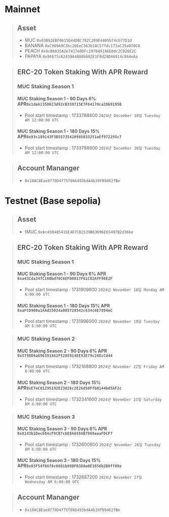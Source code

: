 # Mainnet
>## Asset
> * MUC `0x03B92EBF0615D44D8C782C209E4405b74cb77D1d`
> * BANANA `0xC909A9C3bc20EeC563b18C57fdc173aC35a070C0`
> * PEACH `0x9c88835A2e7417e0DFc297B49166E0dc2C026E2C`
> * PAPAYA `0x96b75c62439A48A0b002E1F8d29D46914c864eAa`

> ## ERC-20 Token Staking With APR Reward
> ### MUC Staking Season 1
> #### MUC Staking Season 1 - 90 Days 6% APR`0x1deA135D623d92cB338715E7F64170ca20b9195B`
> * Pool start timestamp : 1733788800 `2024년 December 10일 Tuesday AM 12:00:00 UTC`
> #### MUC Staking Season 1 - 180 Days 15% APR`0x93c189143F3B55735428985033251eEf972295c7`
> * Pool start timestamp : 1733788800 `2024년 December 10일 Tuesday AM 12:00:00 UTC`

> ## Account Mananger
> * `0x18AC8Eae8f70D4f75f866493bdA4b39f09d62fBe`

# Testnet (Base sepolia)
>## Asset
> * tMUC `0xbc450485415E4D7CB2539B63696E65497B2d36be`

> ## ERC-20 Token Staking With APR Reward
> ### MUC Staking Season 1
> #### MUC Staking Season 1 - 90 Days 6% APR `0xa43Cda34fC16Bbd70C6EFD0017F61C82AfF96E2F`
> * Pool start timestamp : 1731909600 `2024년 November 18일 Monday AM 6:00:00 UTC`
> #### MUC Staking Season 1 - 180 Days 15% APR `0xaFCD900a1AAd25024a803728542c634c6E7894eC`
> * Pool start timestamp : 1731996000 `2024년 November 19일 Tuesday AM 6:00:00 UTC`

> ### MUC Staking Season 2
> #### MUC Staking Season 2 - 90 Days 6% APR `0x5798D9a6963918A2F5205914EE93E79c248cCd44`
> * Pool start timestamp : 1732168800 `2024년 November 22일 Friday AM 6:00:00 UTC`
> #### MUC Staking Season 2 - 180 Days 15% APR`0xE7eC01295192E23026c2E26d50Ffb0144bd5AF2c`
> * Pool start timestamp : 1732341600 `2024년 November 23일 Saturday AM 6:00:00 UTC`

> ### MUC Staking Season 3
> #### MUC Staking Season 3 - 90 Days 6% APR `0x8143b1Dec684cF9CB7c6E8A658AB7968eaaF0CF7`
> * Pool start timestamp : 1732600800 `2024년 November 26일 Tuesday AM 6:00:00 UTC`
> #### MUC Staking Season 3 - 180 Days 15% APR`0x03F54f66f0c6601b98BFB38Ae0E3856b2B0ff08e`
> * Pool start timestamp : 1732687200 `2024년 November 27일 Wednesday AM 6:00:00 UTC`

> ## Account Mananger
> * `0x18AC8Eae8f70D4f75f866493bdA4b39f09d62fBe`